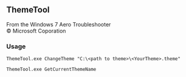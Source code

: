 ## ThemeTool  
From the Windows 7 Aero Troubleshooter  
© Microsoft Coporation  
### Usage  
```
ThemeTool.exe ChangeTheme "C:\<path to theme>\<YourTheme>.theme"  
```
```
ThemeTool.exe GetCurrentThemeName
```
